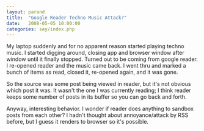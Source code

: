 ```yaml
---
layout: parand
title:  "Google Reader Techno Music Attack?"
date:   2008-05-05 10:00:00
categories: say/index.php
---
```

My laptop suddenly and for no apparent reason started playing techno music. I started digging around, closing app and browser window after window until it finally stopped. Turned out to be coming from google reader. I re-opened reader and the music came back. I went thru and marked a bunch of items as read, closed it, re-opened again, and it was gone.

So the source was some post being viewed in reader, but it's not obvious which post it was. It wasn't the one I was currently reading; I think reader keeps some number of posts in its buffer so you can go back and forth. 

Anyway, interesting behavior. I wonder if reader does anything to sandbox posts from each other? I hadn't thought about annoyance/attack by RSS before, but I guess it renders to browser so it's possible.
